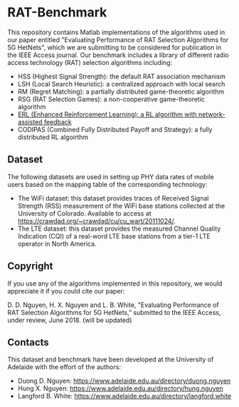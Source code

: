 # RAT-Benchmark
This repository contains Matlab implementations of the algorithms used in our paper entitled "Evaluating Performance of RAT Selection Algorithms for 5G HetNets", which we are submitting to be considered for publication in the IEEE Access journal. Our benchmark includes a library of different radio access technology (RAT) selection algorithms including:
- HSS (Highest Signal Strength): the default RAT association mechanism
- LSH (Local Search Heuristic): a centralized approach with local search 
- RM (Regret Matching): a partially distributed game-theoretic algorithm
- RSG (RAT Selection Games): a non-cooperative game-theoretic algorithm
- [ERL (Enhanced Reinforcement Learning): a RL algorithm with network-assisted feedback](https://github.com/ndduong1986/RAT-Benchmark/blob/master/algorithms/ERL.m)
- CODIPAS (Combined Fully Distributed Payoff and Strategy): a fully distributed RL algoirthm

## Dataset
The following datasets are used in setting up PHY data rates of mobile users based on the mapping table of the corresponding technology:
- The WiFi dataset: this dataset provides traces of Received Signal Strength (RSS) measurement of the WiFi base stations collected at the University of Colorado. Available to access at https://crawdad.org/~crawdad/cu/cu_wart/20111024/.
- The LTE dataset: this dataset provides the measured Channel Quality Indication (CQI) of a real-word LTE base stations from a tier-1 LTE operator in North America.

## Copyright
If you use any of the algorithms implemented in this repository, we would appreciate it if you could cite our paper:

D. D. Nguyen, H. X. Nguyen and L. B. White, "Evaluating Performance of RAT Selection Algorithms for 5G HetNets,” submitted to the IEEE Access, under review, June 2018. (will be updated)

## Contacts
This dataset and benchmark have been developed at the University of Adelaide with the effort of the authors:
- Duong D. Nguyen: https://www.adelaide.edu.au/directory/duong.nguyen
- Hung X. Nguyen: https://www.adelaide.edu.au/directory/hung.nguyen
- Langford B. White: https://www.adelaide.edu.au/directory/langford.white
